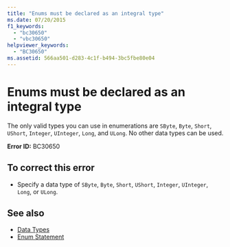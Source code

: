 ```yaml
---
title: "Enums must be declared as an integral type"
ms.date: 07/20/2015
f1_keywords: 
  - "bc30650"
  - "vbc30650"
helpviewer_keywords: 
  - "BC30650"
ms.assetid: 566aa501-d283-4c1f-b494-3bc5fbe80e04
---
```

# Enums must be declared as an integral type
The only valid types you can use in enumerations are `SByte`, `Byte`, `Short`, `UShort`, `Integer`, `UInteger`, `Long`, and `ULong`. No other data types can be used.  
  
 **Error ID:** BC30650  
  
## To correct this error  
  
- Specify a data type of `SByte`, `Byte`, `Short`, `UShort`, `Integer`, `UInteger`, `Long`, or `ULong`.  
  
## See also

- [Data Types](../../visual-basic/language-reference/data-types/index.md)
- [Enum Statement](../../visual-basic/language-reference/statements/enum-statement.md)
